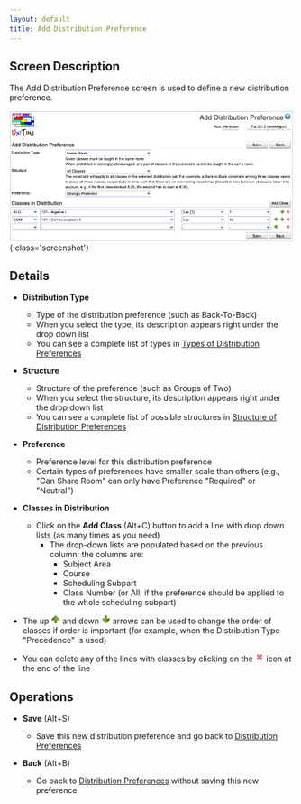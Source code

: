 ```yaml
---
layout: default
title: Add Distribution Preference
---
```



## Screen Description

The Add Distribution Preference screen is used to define a new distribution preference.

![Add Distribution Preference](images/add-distribution-preference-1.png){:class='screenshot'}

## Details

* **Distribution Type**
	* Type of the distribution preference (such as Back-To-Back)
	* When you select the type, its description appears right under the drop down list
	* You can see a complete list of types in [Types of Distribution Preferences](types-of-distribution-preferences)

* **Structure**
	* Structure of the preference (such as Groups of Two)
	* When you select the structure, its description appears right under the drop down list
	* You can see a complete list of possible structures in [Structure of Distribution Preferences](structure-of-distribution-preferences)

* **Preference**
	* Preference level for this distribution preference
	* Certain types of preferences have smaller scale than others (e.g., "Can Share Room" can only have Preference "Required" or "Neutral")

* **Classes in Distribution**
	* Click on the **Add Class** (Alt+C) button to add a line with drop down lists (as many times as you need)
		* The drop-down lists are populated based on the previous column; the columns are:
			* Subject Area
			* Course 
			* Scheduling Subpart
			* Class Number (or All, if the preference should be applied to the whole scheduling subpart)
* The up ![Up](images/icon-up.png) and down ![Down](images/icon-down.png) arrows can be used to change the order of classes if order is important (for example, when the Distribution Type "Precedence" is used)
* You can delete any of the lines with classes by clicking on the ![Delete](images/icon-delete.png) icon at the end of the line

## Operations

* **Save** (Alt+S)
	* Save this new distribution preference and go back to [Distribution Preferences](distribution-preferences)

* **Back** (Alt+B)
	* Go back to [Distribution Preferences](distribution-preferences) without saving this new preference




